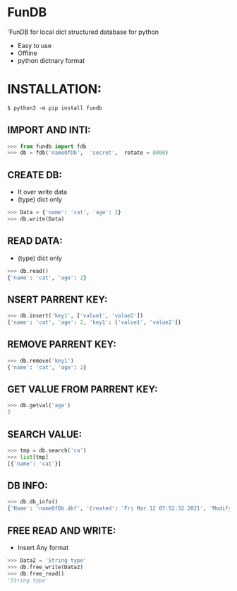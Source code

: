 # FunDB

'FunDB for local dict structured database for python


* Easy to use
* Offline
* python dictnary format

# INSTALLATION:

```perl
$ python3 -m pip install fundb
```

## IMPORT AND INTI:

```python
>>> from fundb import fdb
>>> db = fdb('nameOfDb',  'secret',  rotate = 8000)
```

## CREATE DB:

* It over write data
* (type) dict only

```python
>>> Data = {'name': 'cat', 'age': 2}
>>> db.write(Data)
```

## READ DATA:
* (type) dict only

```python
>>> db.read()
{'name': 'cat', 'age': 2}
```

## NSERT PARRENT KEY:

```python
>>> db.insert('key1', ['value1', 'value2'])
{'name': 'cat', 'age': 2, 'key1': ['value1', 'value2']}
```

## REMOVE PARRENT KEY:

```python
>>> db.remove('key1')
{'name': 'cat', 'age': 2}
```

## GET VALUE FROM PARRENT KEY:

```python
>>> db.getval('age')
2
```
## SEARCH VALUE:

```python
>>> tmp = db.search('ca')
>>> list[tmp]
[{'name': 'cat'}]
```

## DB INFO:

```python
>>> db.db_info()
{'Name': 'nameOfDb.dbf', 'Created': 'Fri Mar 12 07:52:32 2021', 'Modifyed': 'Fri Mar 12 07:52:32 2021', 'Size': 120, 'Mode': 33152, 'UId': 1000, 'GId': 1000}
```

## FREE READ AND WRITE:
* Insert Any format

```python
>>> Data2 = 'String type'
>>> db.free_write(Data2)
>>> db.free_read()
'String type'
```
